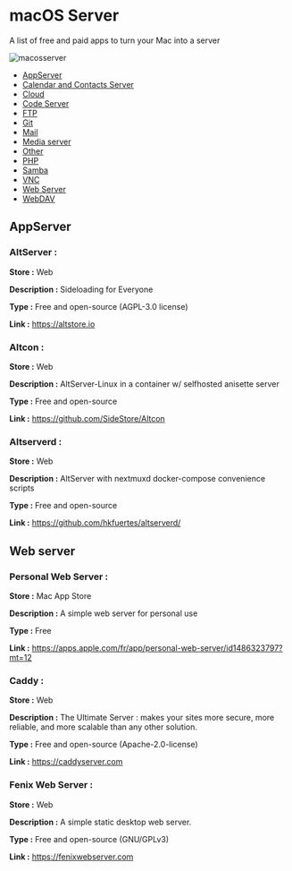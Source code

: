 # macOS Server
A list of free and paid apps to turn your Mac into a server

![macosserver](https://github.com/Enzo-zsh/macos-server/assets/74509560/f3d0f891-4c0b-49b7-b5a7-3708180f8fed)

- [AppServer](#appserver)
- [Calendar and Contacts Server](#calendar-contact-server)
- [Cloud](#cloud)
- [Code Server](#code-server)
- [FTP](#FTP)
- [Git](#git)
- [Mail](#mail)
- [Media server](#media-server)
- [Other](#other)
- [PHP](#PHP)
- [Samba](#HomeKit)
- [VNC](#calendar-contact-server)
- [Web Server](#web-server)
- [WebDAV](#webdav)

## AppServer

### AltServer :

**Store :**  Web

**Description :** Sideloading for Everyone

**Type :** Free and open-source (AGPL-3.0 license)

**Link :** https://altstore.io

### Altcon :

**Store :**  Web

**Description :** AltServer-Linux in a container w/ selfhosted anisette server

**Type :** Free and open-source

**Link :** https://github.com/SideStore/Altcon

### Altserverd :

**Store :**  Web

**Description :** AltServer with nextmuxd docker-compose convenience scripts

**Type :** Free and open-source

**Link :** https://github.com/hkfuertes/altserverd/


## Web server

### Personal Web Server :

**Store :**  Mac App Store

**Description :** A simple web server for personal use

**Type :** Free

**Link :** https://apps.apple.com/fr/app/personal-web-server/id1486323797?mt=12

### Caddy :

**Store :**  Web

**Description :** The Ultimate Server : makes your sites more secure, more reliable, and more scalable than any other solution.

**Type :** Free and open-source (Apache-2.0-license)

**Link :** https://caddyserver.com

### Fenix Web Server :

**Store :**  Web

**Description :** A simple static desktop web server.

**Type :** Free and open-source (GNU/GPLv3)

**Link :** https://fenixwebserver.com


